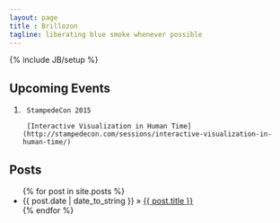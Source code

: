 ```yaml
---
layout: page
title : Brillozon
tagline: liberating blue smoke whenever possible
---
```

{% include JB/setup %}

## Upcoming Events

1.      StampedeCon 2015

        [Interactive Visualization in Human Time](http://stampedecon.com/sessions/interactive-visualization-in-human-time/)

## Posts
<ul class="posts">
  {% for post in site.posts %}
    <li><span>{{ post.date | date_to_string }}</span> &raquo; <a href="{{ BASE_PATH }}{{ post.url }}">{{ post.title }}</a></li>
  {% endfor %}
</ul>

